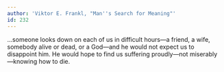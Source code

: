 ```yaml
---
author: 'Viktor E. Frankl, "Man''s Search for Meaning"'
id: 232
---
```


...someone looks down on each of us in difficult hours—a friend, a wife, somebody alive or dead, or a God—and he would not expect us to disappoint him. He would hope to find us suffering proudly—not miserably—knowing how to die.